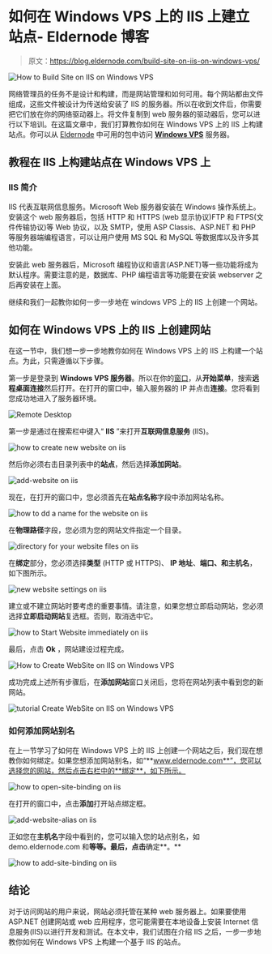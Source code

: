 # 如何在 Windows VPS 上的 IIS 上建立站点- Eldernode 博客

> 原文：<https://blog.eldernode.com/build-site-on-iis-on-windows-vps/>

![How to Build Site on IIS on Windows VPS](img/a3fd2381d6b8e6b92dcdcd1bda41a4d8.png)

网络管理员的任务不是设计和构建，而是网站管理和如何可用。每个网站都由文件组成，这些文件被设计为传送给安装了 IIS 的服务器。所以在收到文件后，你需要把它们放在你的网络驱动器上。将文件复制到 web 服务器的驱动器后，您可以进行以下培训。在这篇文章中，我们打算教你如何在 Windows VPS 上的 IIS 上构建站点。你可以从 [Eldernode](https://eldernode.com/) 中可用的包中访问 [**Windows VPS**](https://eldernode.com/windows-vps/) 服务器。

## **教程在 IIS 上构建站点在 Windows VPS 上**

### **IIS 简介**

IIS 代表互联网信息服务。Microsoft Web 服务器安装在 Windows 操作系统上。安装这个 web 服务器后，包括 HTTP 和 HTTPS (web 显示协议)FTP 和 FTPS(文件传输协议)等 Web 协议，以及 SMTP，使用 ASP Classis、ASP.NET 和 PHP 等服务器端编程语言，可以让用户使用 MS SQL 和 MySQL 等数据库以及许多其他功能。

安装此 web 服务器后，Microsoft 编程协议和语言(ASP.NET)等一些功能将成为默认程序。需要注意的是，数据库、PHP 编程语言等功能要在安装 webserver 之后再安装在上面。

继续和我们一起教你如何一步一步地在 windows VPS 上的 IIS 上创建一个网站。

## **如何在 Windows VPS 上的 IIS 上创建网站**

在这一节中，我们想一步一步地教你如何在 Windows VPS 上的 IIS 上构建一个站点。为此，只需遵循以下步骤。

第一步是登录到 **Windows VPS 服务器**。所以在你的[窗口](https://blog.eldernode.com/tag/windows/)，从**开始菜单**，搜索**远程桌面连接**然后打开。在打开的窗口中，输入服务器的 IP 并点击**连接**。您将看到您成功地进入了服务器环境。

![Remote Desktop](img/1aefb2362a68452cc7d3b6286b18af11.png)

第一步是通过在搜索栏中键入“ **IIS** ”来打开**互联网信息服务** (IIS)。

![how to create new website on iis](img/e3f2e3f8dd3a96942518e48e61b08069.png)

然后你必须右击目录列表中的**站点**，然后选择**添加网站**。

![add-website on iis](img/0cb869a46f2788a8115de391db9db015.png)

现在，在打开的窗口中，您必须首先在**站点名称**字段中添加网站名称。

![how to dd a name for the website on iis](img/7a253cea3134546ef6dad3841d58d805.png)

在**物理路径**字段，您必须为您的网站文件指定一个目录。

![directory for your website files on iis](img/fcca6c413212c5abf48e7e2fdafa20af.png)

在**绑定**部分，您必须选择**类型** (HTTP 或 HTTPS)、 **IP 地址**、**端口、**和**主机名**，如下图所示。

![new website settings on iis](img/f8b92172a7ade928c1f5e56d49790232.png)

建立或不建立网站时要考虑的重要事情。请注意，如果您想立即启动网站，您必须选择**立即启动网站**复选框。否则，取消选中它。

![how to Start Website immediately on iis](img/6f81257c4948a2b8e60723de6e23c10f.png)

最后，点击 **Ok** ，网站建设过程完成。

![ How to Create WebSite on IIS on Windows VPS](img/21ad6818e04f3c87b42199470172c5bb.png)

成功完成上述所有步骤后，在**添加网站**窗口关闭后，您将在网站列表中看到您的新网站。

![tutorial Create WebSite on IIS on Windows VPS](img/358dad92dbf2aeadf95b48150e4b3abf.png)

### **如何添加网站别名**

在上一节学习了如何在 Windows VPS 上的 IIS 上创建一个网站之后，我们现在想教你如何绑定。如果您想添加网站别名，如“**www.eldernode.com**”，您可以选择您的网站，然后点击右栏中的**绑定**，如下所示。

![how to open-site-binding on iis](img/eb259417c5b48b82e2c1e444f687210c.png)

在打开的窗口中，点击**添加**打开站点绑定框。

![add-website-alias on iis](img/c246eb73793b030062917d70f3228b6d.png)

正如您在**主机名**字段中看到的，您可以输入您的站点别名，如 demo.eldernode.com 和**等等。最后，点击**确定**。**

![how to add-site-binding on iis](img/c29020375d58f3f6bf134561efb6a831.png)

## 结论

对于访问网站的用户来说，网站必须托管在某种 web 服务器上。如果要使用 ASP.NET 创建网站或 web 应用程序，您可能需要在本地设备上安装 Internet 信息服务(IIS)以进行开发和测试。在本文中，我们试图在介绍 IIS 之后，一步一步地教你如何在 Windows VPS 上构建一个基于 IIS 的站点。